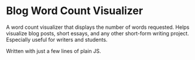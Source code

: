 # Blog Word Count Visualizer
A word count visualizer that displays the number of words requested. Helps visualize blog posts, short essays, and any other short-form writing project. Especially useful for writers and students. 

Written with just a few lines of plain JS.
